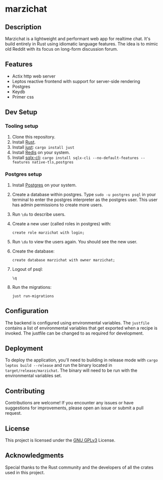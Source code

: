 # marzichat

## Description
Marzichat is a lightweight and performant web app for realtime chat. It's build entirely in Rust using idiomatic language features. The idea is to mimic old Reddit with its focus on long-form discussion forum.

## Features

- Actix http web server
- Leptos reactive frontend with support for server-side rendering
- Postgres
- Keydb
- Primer css

## Dev Setup
### Tooling setup
1. Clone this repository.
2. Install [Rust](https://www.rust-lang.org).
3. Install [just](https://github.com/casey/just): `cargo install just`
5. Install [Redis](https://redis.io/docs/getting-started/installation/) on your system.
6. Install [sqlx-cli](https://github.com/launchbadge/sqlx/tree/main/sqlx-cli): `cargo install sqlx-cli --no-default-features --features native-tls,postgres`

### Postgres setup
1. Install [Postgres](https://www.postgresql.org/download/) on your system.
2. Create a database within postgres. Type `sudo -u postgres psql` in your terminal to enter the postgres interpreter as the postgres user. This user has admin permissions to create more users.
3. Run `\du` to describe users.
4. Create a new user (called roles in postgres) with:

    `create role marzichat with login;`

5. Run `\du` to view the users again. You should see the new user.
6. Create the database:

    `create database marzichat with owner marzichat;`

7. Logout of psql:

    `\q`

8. Run the migrations:

    `just run-migrations`

## Configuration

The backend is configured using environmental variables. The `justfile` contains a list of environmental variables that get exported when a recipe is invoked. The justfile can be changed to as required for development.

## Deployment

To deploy the application, you'll need to building in release mode with `cargo leptos build --release` and run the binary located in `target/release/marzichat`. The binary will need to be run with the environmental variables set.

## Contributing

Contributions are welcome! If you encounter any issues or have suggestions for improvements, please open an issue or submit a pull request.

## License

This project is licensed under the [GNU GPLv3](https://choosealicense.com/licenses/gpl-3.0/) License.

## Acknowledgments

Special thanks to the Rust community and the developers of all the crates used in this project.